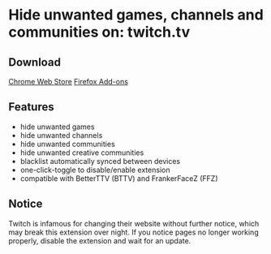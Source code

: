 # Hide unwanted games, channels and communities on: twitch.tv

## Download
[Chrome Web Store](https://chrome.google.com/webstore/detail/unwanted-twitch/egbpddkgpjmliolmpjenjomflclekjld)
[Firefox Add-ons](https://addons.mozilla.org/de/firefox/addon/unwanted-twitch/)

## Features
- hide unwanted games
- hide unwanted channels
- hide unwanted communities
- hide unwanted creative communities
- blacklist automatically synced between devices
- one-click-toggle to disable/enable extension
- compatible with BetterTTV (BTTV) and FrankerFaceZ (FFZ)

## Notice
Twitch is infamous for changing their website without further notice, which may break this extension over night. If you notice pages no longer working properly, disable the extension and wait for an update.
